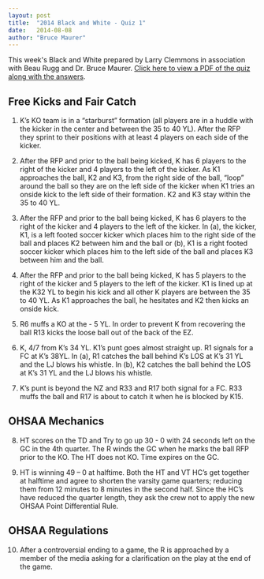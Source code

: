 ```yaml
---
layout: post
title:  "2014 Black and White - Quiz 1"
date:   2014-08-08
author: "Bruce Maurer"
---
```


This week's Black and White prepared by Larry Clemmons in association with Beau
Rugg and Dr. Bruce Maurer. [Click here to view a PDF of the quiz along with the
answers](https://storage.googleapis.com/ohsaa-websites/quizzes/2014/2014_black_and_white_quiz_1.pdf).

## Free Kicks and Fair Catch
1. K’s KO team is in a “starburst” formation (all players are in a huddle with
   the kicker in the center and between the 35 to 40 YL). After the RFP they
sprint to their positions with at least 4 players on each side of the kicker.

2. After the RFP and prior to the ball being kicked, K has 6 players to the
   right of the kicker and 4 players to the left of the kicker. As K1 approaches
the ball, K2 and K3, from the right side of the ball, “loop” around the ball so
they are on the left side of the kicker when K1 tries an onside kick to the left
side of their formation. K2 and K3 stay within the 35 to 40 YL.

3. After the RFP and prior to the ball being kicked, K has 6 players to the
   right of the kicker and 4 players to the left of the kicker. In (a), the
kicker, K1, is a left footed soccer kicker which places him to the right side of
the ball and places K2 between him and the ball or (b), K1 is a right footed
soccer kicker which places him to the left side of the ball and places K3
between him and the ball.

4. After the RFP and prior to the ball being kicked, K has 5 players to the
   right of the kicker and 5 players to the left of the kicker. K1 is lined up
at the K32 YL to begin his kick and all other K players are between the 35 to 40
YL. As K1 approaches the ball, he hesitates and K2 then kicks an onside kick.

5. R6 muffs a KO at the - 5 YL. In order to prevent K from recovering the ball
   R13 kicks the loose ball out of the back of the EZ.

6. K, 4/7 from K’s 34 YL. K1’s punt goes almost straight up. R1 signals for a FC
   at K’s 38YL. In (a), R1 catches the ball behind K’s LOS at K’s 31 YL and the
LJ blows his whistle. In (b), K2 catches the ball behind the LOS at K’s 31 YL
and the LJ blows his whistle.

7. K’s punt is beyond the NZ and R33 and R17 both signal for a FC. R33 muffs the
   ball and R17 is about to catch it when he is blocked by K15.

## OHSAA Mechanics
8. HT scores on the TD and Try to go up 30 - 0 with 24 seconds left on the GC in
   the 4th quarter. The R winds the GC when he marks the ball RFP prior to the
KO. The HT does not KO. Time expires on the GC.

9. HT is winning 49 – 0 at halftime. Both the HT and VT HC’s get together at
   halftime and agree to shorten the varsity game quarters; reducing them from
12 minutes to 8 minutes in the second half. Since the HC’s have reduced the
quarter length, they ask the crew not to apply the new OHSAA Point Differential
Rule.

## OHSAA Regulations
10. After a controversial ending to a game, the R is approached by a member of
    the media asking for a clarification on the play at the end of the game.
